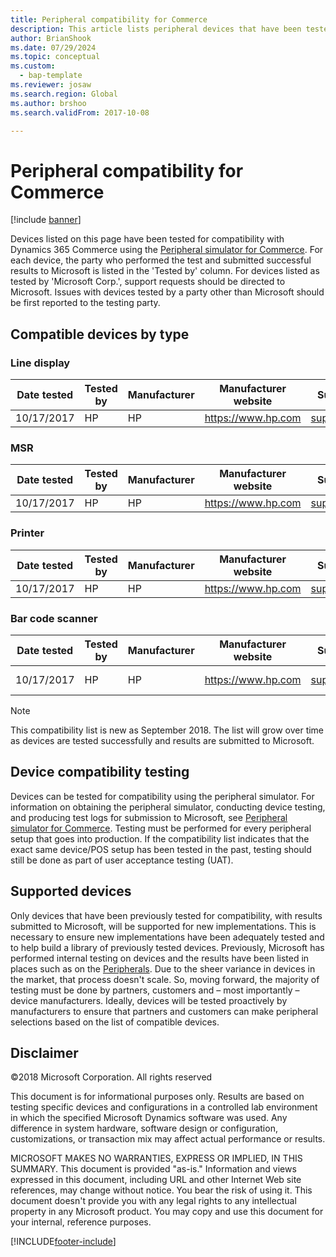 ```yaml
---
title: Peripheral compatibility for Commerce 
description: This article lists peripheral devices that have been tested for compatibility with Dynamics 365 Commerce.
author: BrianShook
ms.date: 07/29/2024
ms.topic: conceptual
ms.custom: 
  - bap-template
ms.reviewer: josaw
ms.search.region: Global
ms.author: brshoo
ms.search.validFrom: 2017-10-08

---
```


# Peripheral compatibility for Commerce

[!include [banner](../../finance/includes/banner.md)]

Devices listed on this page have been tested for compatibility with Dynamics 365 Commerce using the [Peripheral simulator for Commerce](retail-peripheral-simulator.md). For each device, the party who performed the test and submitted successful results to Microsoft is listed in the 'Tested by' column. For devices listed as tested by 'Microsoft Corp.', support requests should be directed to Microsoft. Issues with devices tested by a party other than Microsoft should be first reported to the testing party.

## Compatible devices by type

### Line display

| Date tested | Tested by | Manufacturer | Manufacturer website | Support email | Support telephone | Model name | Driver name | Driver version | Firmware version | Driver type | Connection | Driver download link |
|---|---|---|---|---|---|---|---|---|---|---|---|---|
| 10/17/2017 | HP | HP | https://www.hp.com | support@hp.com | | HPTD620Display | HPTD620Display | 6.6.5.6 | 1.02.11 | OPOS | USB | https://www.hp.com |

### MSR

| Date tested | Tested by | Manufacturer | Manufacturer website | Support email | Support telephone | Model name | Driver name | Driver version | Firmware version | Driver type | Connection | Driver download link |
|---|---|---|---|---|---|---|---|---|---|---|---|---|
| 10/17/2017 | HP | HP | https://www.hp.com | support@hp.com | | HPSinglenoSRDMSR | HPSinglenoSRDMSR | 3.29 | 5.37 | OPOS | USB | https://www.hp.com |

### Printer

| Date tested | Tested by | Manufacturer | Manufacturer website | Support email | Support telephone | Model name | Driver name | Driver version | Firmware version | Driver type | Connection | Driver download link |
|---|---|---|---|---|---|---|---|---|---|---|---|---|
| 10/17/2017 | HP | HP | https://www.hp.com | support@hp.com | | H300 | H300 | 1.14.1.19 | 1.61B | OPOS | USB | https://www.hp.com |

### Bar code scanner

| Date tested | Tested by | Manufacturer | Manufacturer website | Support email | Support telephone | Model name | Driver name | Driver version | Firmware version | Driver type | Connection | Driver download link |
|---|---|---|---|---|---|---|---|---|---|---|---|---|
| 10/17/2017 | HP | HP | https://www.hp.com | support@hp.com | | N3680-HP | N3680-HP | 1.14.0.5 | DX000010BAA | OPOS | USB | https://www.hp.com |

> [!NOTE]
> This compatibility list is new as September 2018. The list will grow over time as devices are tested successfully and results are submitted to Microsoft.

## Device compatibility testing

Devices can be tested for compatibility using the peripheral simulator. For information on obtaining the peripheral simulator, conducting device testing, and producing test logs for submission to Microsoft, see [Peripheral simulator for Commerce](retail-peripheral-simulator.md). Testing must be performed for every peripheral setup that goes into production. If the compatibility list indicates that the exact same device/POS setup has been tested in the past, testing should still be done as part of user acceptance testing (UAT).

## Supported devices

Only devices that have been previously tested for compatibility, with results submitted to Microsoft, will be supported for new implementations. This is necessary to ensure new implementations have been adequately tested and to help build a library of previously tested devices. Previously, Microsoft has performed internal testing on devices and the results have been listed in places such as on the [Peripherals](../retail-peripherals-overview.md). Due to the sheer variance in devices in the market, that process doesn't scale. So, moving forward, the majority of testing must be done by partners, customers and – most importantly – device manufacturers. Ideally, devices will be tested proactively by manufacturers to ensure that partners and customers can make peripheral selections based on the list of compatible devices.

## Disclaimer

©2018 Microsoft Corporation. All rights reserved

This document is for informational purposes only. Results are based on testing specific devices and configurations in a controlled lab environment in which the specified Microsoft Dynamics software was used. Any difference in system hardware, software design or configuration, customizations, or transaction mix may affect actual performance or results.

MICROSOFT MAKES NO WARRANTIES, EXPRESS OR IMPLIED, IN THIS SUMMARY. This document is provided "as-is." Information and views expressed in this document, including URL and other Internet Web site references, may change without notice. You bear the risk of using it. This document doesn't provide you with any legal rights to any intellectual property in any Microsoft product. You may copy and use this document for your internal, reference purposes.


[!INCLUDE[footer-include](../../includes/footer-banner.md)]
